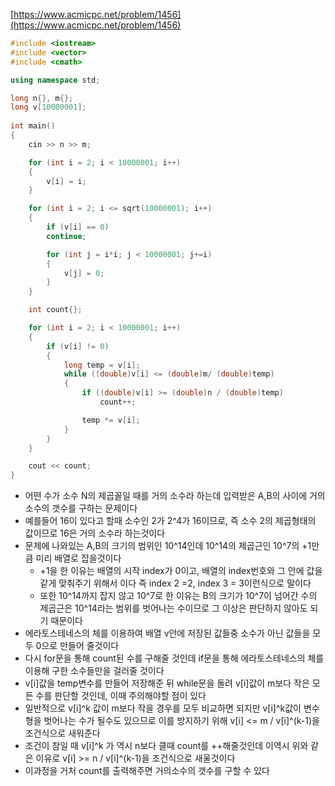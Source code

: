 ﻿[https://www.acmicpc.net/problem/1456](https://www.acmicpc.net/problem/1456)
```C++
#include <iostream>
#include <vector>
#include <cmath>

using namespace std;

long n{}, m{};
long v[10000001];
    
int main()
{
	cin >> n >> m;

	for (int i = 2; i < 10000001; i++)
	{
		v[i] = i;
	}

	for (int i = 2; i <= sqrt(10000001); i++)
	{
		if (v[i] == 0)
		continue;

		for (int j = i*i; j < 10000001; j+=i)
		{
			v[j] = 0;
		}
	}

	int count{};

	for (int i = 2; i < 10000001; i++)
	{
		if (v[i] != 0)
		{
			long temp = v[i];
			while ((double)v[i] <= (double)m/ (double)temp)
			{
				if ((double)v[i] >= (double)n / (double)temp)
					count++;

				temp *= v[i];
			}
		}
	}

	cout << count;
}
```
- 어떤 수가 소수 N의 제곱꼴일 때를 거의 소수라 하는데 입력받은 A,B의 사이에 거의 소수의 갯수를 구하는 문제이다
- 예를들어 16이 있다고 할때 소수인 2가 2^4가 16이므로, 즉 소수 2의 제곱형태의 값이므로 16은 거의 소수라 하는것이다
- 문제에 나와있는 A,B의 크기의 범위인 10^14인데 10^14의 제곱근인 10^7의 +1만큼 미리 배열로 잡을것이다
    - +1을 한 이유는 배열의 시작 index가 0이고, 배열의 index번호와 그 안에 값을 같게 맞춰주기 위해서 이다 즉 index 2 =2, index 3 = 3이런식으로 말이다
    - 또한 10^14까지 잡지 않고 10^7로 한 이유는 B의 크기가 10^7이 넘어간 수의 제곱근은 10^14라는 범위를 벗어나는 수이므로 그 이상은 판단하지 않아도 되기 때문이다 
- 에라토스테네스의 체를 이용하여 배열 v안에 저장된 값들중 소수가 아닌 값들을 모두 0으로 만들어 줄것이다
- 다시 for문을 통해 count된 수를 구해줄 것인데 if문을 통해 에라토스테네스의 체를 이용해 구한 소수들만을 걸러줄 것이다
- v[i]값을 temp변수를 만들어 저장해준 뒤 while문을 돌려 v[i]값이 m보다 작은 모든 수를 판단할 것인데, 이때 주의해야할 점이 있다
- 일반적으로 v[i]^k 값이 m보다 작을 경우를 모두 비교하면 되지만 v[i]^k값이 변수형을 벗어나는 수가 될수도 있으므로 이를 방지하기 위해 v[i] <= m / v[i]^(k-1)을 조건식으로 새워준다
- 조건이 참일 때 v[i]^k 가 역시 n보다 클때 count를 ++해줄것인데 이역시 위와 같은 이유로 v[i] >= n / v[i]^(k-1)을 조건식으로 새울것이다
- 이과정을 거처 count를 출력해주면 거의소수의 갯수를 구할 수 있다